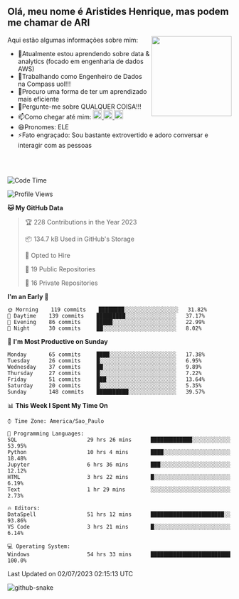 ## Olá, meu nome é Aristides Henrique, mas podem me chamar de ARI

<div >
Aqui estão algumas informações sobre mim:<img align="right" height="180em" src="https://user-images.githubusercontent.com/97318481/177042589-45d62122-82a9-4a32-b3a7-87b322825b2f.png">
</div>

- 🌱Atualmente estou aprendendo sobre data & analytics (focado em engenharia de dados AWS)
- 👯Trabalhando como Engenheiro de Dados na Compass uol!!!
- 🤔Procuro uma forma de ter um aprendizado mais eficiente
- 💬Pergunte-me sobre QUALQUER COISA!!!
- 📫Como chegar até mim:
  <a href="https://www.instagram.com/aryhenry/" target="_blank">
  <img src="https://img.shields.io/badge/-Instagram-%23E4405F?style=for-the-badge&logo=instagram&logoColor=black" height="20px">
  </a>
  <a href="https://www.linkedin.com/in/aristides-henrique/" target="_blank">
  <img src="https://img.shields.io/badge/-LinkedIn-%230077B5?style=for-the-badge&logo=linkedin&logoColor=black" height="20px">
  </a> 
  <a href="mailto:arihenriqueuna@gmail.com">
  <img src="https://img.shields.io/badge/-Gmail-%23333?style=for-the-badge&logo=gmail&logoColor=white" height="20px">
  </a>
- 😄Pronomes: ELE
- ⚡Fato engraçado: Sou bastante extrovertido e adoro conversar e interagir com as pessoas
<br/>
<br/>


<!--START_SECTION:waka-->
![Code Time](http://img.shields.io/badge/Code%20Time-911%20hrs%2033%20mins-blue)

![Profile Views](http://img.shields.io/badge/Profile%20Views-2-blue)

**🐱 My GitHub Data** 

> 🏆 228 Contributions in the Year 2023
 > 
> 📦 134.7 kB Used in GitHub's Storage 
 > 
> 💼 Opted to Hire
 > 
> 📜 19 Public Repositories 
 > 
> 🔑 16 Private Repositories  
 > 
**I'm an Early 🐤** 

```text
🌞 Morning    119 commits    ████████░░░░░░░░░░░░░░░░░   31.82% 
🌇 Daytime    139 commits    █████████░░░░░░░░░░░░░░░░   37.17% 
🌃 Evening    86 commits     █████░░░░░░░░░░░░░░░░░░░░   22.99% 
🌙 Night      30 commits     ██░░░░░░░░░░░░░░░░░░░░░░░   8.02%

```
📅 **I'm Most Productive on Sunday** 

```text
Monday       65 commits     ████░░░░░░░░░░░░░░░░░░░░░   17.38% 
Tuesday      26 commits     █░░░░░░░░░░░░░░░░░░░░░░░░   6.95% 
Wednesday    37 commits     ██░░░░░░░░░░░░░░░░░░░░░░░   9.89% 
Thursday     27 commits     █░░░░░░░░░░░░░░░░░░░░░░░░   7.22% 
Friday       51 commits     ███░░░░░░░░░░░░░░░░░░░░░░   13.64% 
Saturday     20 commits     █░░░░░░░░░░░░░░░░░░░░░░░░   5.35% 
Sunday       148 commits    ██████████░░░░░░░░░░░░░░░   39.57%

```


📊 **This Week I Spent My Time On** 

```text
⌚︎ Time Zone: America/Sao_Paulo

💬 Programming Languages: 
SQL                      29 hrs 26 mins      █████████████░░░░░░░░░░░░   53.95% 
Python                   10 hrs 4 mins       ████░░░░░░░░░░░░░░░░░░░░░   18.48% 
Jupyter                  6 hrs 36 mins       ███░░░░░░░░░░░░░░░░░░░░░░   12.12% 
HTML                     3 hrs 22 mins       █░░░░░░░░░░░░░░░░░░░░░░░░   6.19% 
Text                     1 hr 29 mins        ░░░░░░░░░░░░░░░░░░░░░░░░░   2.73%

🔥 Editors: 
DataSpell                51 hrs 12 mins      ███████████████████████░░   93.86% 
VS Code                  3 hrs 21 mins       █░░░░░░░░░░░░░░░░░░░░░░░░   6.14%

💻 Operating System: 
Windows                  54 hrs 33 mins      █████████████████████████   100.0%

```


 Last Updated on 02/07/2023 02:15:13 UTC
<!--END_SECTION:waka-->

<img alt="github-snake" src="https://github.com/AriHenrique/AriHenrique/blob/output/github-contribution-grid-snake-dark.svg" />


